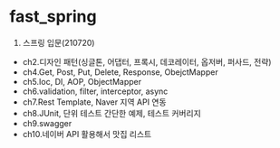 # fast_spring
 
 1. 스프링 입문(210720)
  - ch2.디자인 패턴(싱글톤, 어댑터, 프록시, 데코레이터, 옵저버, 퍼사드, 전략)
  - ch4.Get, Post, Put, Delete, Response, ObejctMapper
  - ch5.Ioc, DI, AOP, ObjectMapper
  - ch6.validation, filter, interceptor, async
  - ch7.Rest Template, Naver 지역 API 연동
  - ch8.JUnit, 단위 테스트 간단한 예제, 테스트 커버리지
  - ch9.swagger
  - ch10.네이버 API 활용해서 맛집 리스트 
